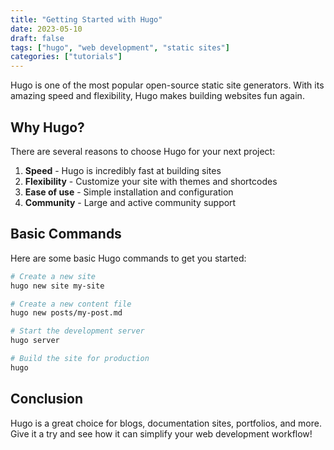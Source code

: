 ```yaml
---
title: "Getting Started with Hugo"
date: 2023-05-10
draft: false
tags: ["hugo", "web development", "static sites"]
categories: ["tutorials"]
---
```


Hugo is one of the most popular open-source static site generators. With its amazing speed and flexibility, Hugo makes building websites fun again.

## Why Hugo?

There are several reasons to choose Hugo for your next project:

1. **Speed** - Hugo is incredibly fast at building sites
2. **Flexibility** - Customize your site with themes and shortcodes
3. **Ease of use** - Simple installation and configuration
4. **Community** - Large and active community support

## Basic Commands

Here are some basic Hugo commands to get you started:

```bash
# Create a new site
hugo new site my-site

# Create a new content file
hugo new posts/my-post.md

# Start the development server
hugo server

# Build the site for production
hugo
```

## Conclusion

Hugo is a great choice for blogs, documentation sites, portfolios, and more. Give it a try and see how it can simplify your web development workflow! 